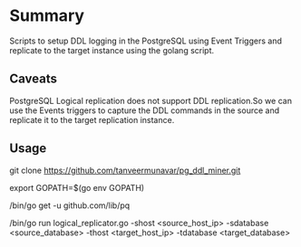 # Summary
Scripts to setup DDL logging in the PostgreSQL using Event Triggers and replicate to the target instance using the golang script.

## Caveats 
PostgreSQL Logical replication does not support DDL replication.So we can use the Events triggers to capture the DDL commands in the source and replicate it to the target replication instance. 

## Usage
git clone https://github.com/tanveermunavar/pg_ddl_miner.git

export GOPATH=\$(go env GOPATH)

/bin/go get -u github.com/lib/pq

/bin/go run logical_replicator.go -shost <source_host_ip> -sdatabase <source_database> -thost <target_host_ip> -tdatabase <target_database>
